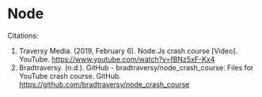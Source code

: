 # Node
Citations:
1. Traversy Media. (2019, February 6). Node.Js crash course [Video]. YouTube. https://www.youtube.com/watch?v=fBNz5xF-Kx4
2. Bradtraversy. (n.d.). GitHub - bradtraversy/node_crash_course: Files for YouTube crash course. GitHub. https://github.com/bradtraversy/node_crash_course